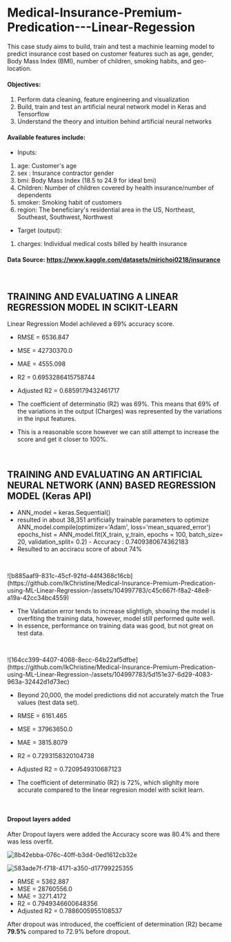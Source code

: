 # Medical-Insurance-Premium-Predication---Linear-Regession

This case study aims to build, train and test a machinie learning model to predict insurance cost based on customer features such as age, gender, Body Mass Index (BMI), number of children, smoking habits, and geo-location.

#### Objectives:
1. Perform data cleaning, feature engineering and visualization
2. Build, train and test an artificial neural network model in Keras and Tensorflow
3. Understand the theory and intuition behind artificial neural networks


#### Available features include:
* Inputs: 
1. age: Customer's age
2. sex : Insurance contractor gender
3. bmi: Body Mass Index (18.5 to 24.9 for ideal bmi)
4. Children: Number of children covered by health insurance/number of dependents
5. smoker: Smoking habit of customers
6. region: The beneficiary's residential area in the US, Northeast, Southeast, Southwest, Northwest
* Target (output):  
1. charges: Individual medical costs billed by health insurance



#### Data Source: https://www.kaggle.com/datasets/mirichoi0218/insurance

<p>&nbsp;</p>

## TRAINING AND EVALUATING A LINEAR REGRESSION MODEL IN SCIKIT-LEARN
Linear Regression Model achileved a 69% accuracy score.
- RMSE = 6536.847 
- MSE = 42730370.0 
- MAE = 4555.098 
- R2 = 0.6953286415758744 
- Adjusted R2 = 0.6859179432461717

- The coefficient of determinatio (R2) was 69%. This means that 69% of the variations in the output (Charges) was represented by the variations in the input features.
- This is a reasonable score however we can still attempt to increase the score and get it closer to 100%.

<p>&nbsp;</p>

## TRAINING AND EVALUATING AN ARTIFICIAL NEURAL NETWORK (ANN) BASED REGRESSION MODEL (Keras API)
- ANN_model = keras.Sequential() 
- resulted in about 38,351 artificially trainable parameters to optimize
ANN_model.compile(optimizer='Adam', loss='mean_squared_error')
epochs_hist = ANN_model.fit(X_train, y_train, epochs = 100, batch_size= 20, validation_split= 0.2)  - Accuracy : 0.7409380674362183
- Resulted to an acciracu score of about 74%

<p>&nbsp;</p>
![b885aaf9-831c-45cf-92fd-44f4368c16cb](https://github.com/IkChristine/Medical-Insurance-Premium-Predication-using-ML-Linear-Regression-/assets/104997783/c45c667f-f8a2-48e8-a19a-42cc34bc4559)

- The Validation error tends to increase slightligh, showing the model is overfiting the training data, however, model still performed quite well.
- In essence, performance on training data was good, but not great on test data.

<p>&nbsp;</p>
![164cc399-4407-4068-8ecc-64b22af5dfbe](https://github.com/IkChristine/Medical-Insurance-Premium-Predication-using-ML-Linear-Regression-/assets/104997783/5d151e37-6d29-4083-963a-32442d1d73ec)

- Beyond 20,000, the model predictions did not accurately match the True values (test data set).

- RMSE = 6161.465 
- MSE = 37963650.0 
- MAE = 3815.8079 
- R2 = 0.7293158320104738 
- Adjusted R2 = 0.7209549310687123

- The coefficient of determinatio (R2) is 72%, which slighlty more accurate compared to the linear regresion model with scikit learn.

<p>&nbsp;</p>

#### Dropout layers added
After Dropout layers were added the Accuracy score was 80.4% and there was less overfit.

![8b42ebba-076c-40ff-b3d4-0ed1612cb32e](https://github.com/IkChristine/Medical-Insurance-Premium-Predication-using-ML-Linear-Regression-/assets/104997783/27ee3249-6032-4f0b-b7e2-8c505be5fe60)


![583ade7f-f718-4171-a350-d17799225355](https://github.com/IkChristine/Medical-Insurance-Premium-Predication-using-ML-Linear-Regression-/assets/104997783/6e7c78fe-2fc7-4c78-9e32-675b02c10ed3)


- RMSE = 5362.887 
- MSE = 28760556.0 
- MAE = 3271.4172 
- R2 = 0.7949346600648356 
- Adjusted R2 = 0.7886005955108537


After dropout was introduced, the coefficient of determination (R2) became **79.5%** compared to 72.9% before dropout.
